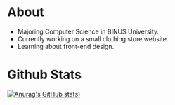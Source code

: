 # About
* Majoring Computer Science in BINUS University.
* Currently working on a small clothing store website.
* Learning about front-end design.

# Github Stats
[![Anurag's GitHub stats](https://github-readme-stats.vercel.app/api?username=aeschyluos&show_icons=true&theme=transparent))](https://github.com/anuraghazra/github-readme-stats)

